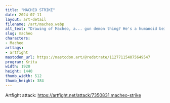 ```yaml
---
title: "MACHEO STRIKE"
date: 2024-07-11
layout: art-detail
filename: /art/macheo.webp
alt_text: "Drawing of Macheo, a... gun demon thing? He's a humanoid being with dark skin dotted with orange flames, and a gun on his face. He's currently throwing himself at someone to the left that we can't see. He's also donning a ripped  tank top and some baggy pants."
slug: macheo
characters:
- Macheo
arttags:
- artfight
mastodon_url: https://mastodon.art/@redstrate/112771154075649547
program: Krita
width: 1920
height: 1440
thumb_width: 512
thumb_height: 384
---
```

Artfight attack: https://artfight.net/attack/7350831.macheo-strike
